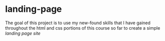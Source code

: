 # landing-page

The goal of this project is to use my new-found skills that I have gained throughout the html and css portions of this course so far to create a simple *landing page site* 